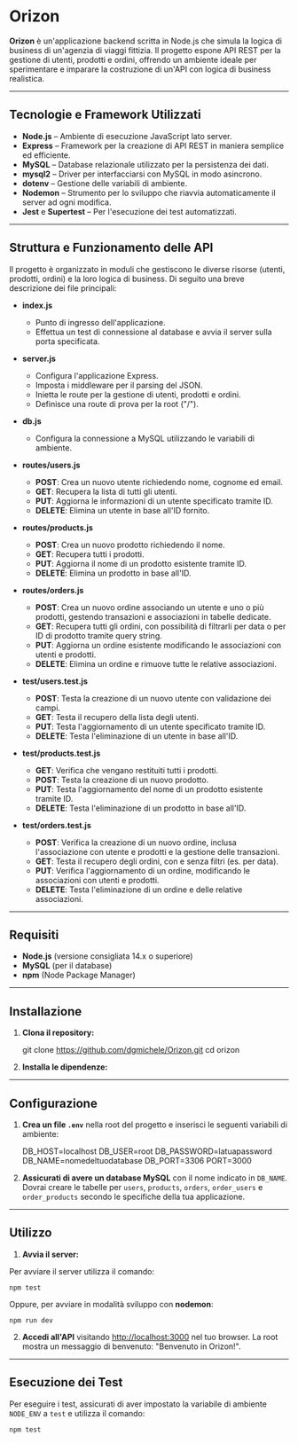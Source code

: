 # Orizon

**Orizon** è un'applicazione backend scritta in Node.js che simula la logica di business di un'agenzia di viaggi fittizia. Il progetto espone API REST per la gestione di utenti, prodotti e ordini, offrendo un ambiente ideale per sperimentare e imparare la costruzione di un'API con logica di business realistica.

---

## Tecnologie e Framework Utilizzati

- **Node.js** – Ambiente di esecuzione JavaScript lato server.
- **Express** – Framework per la creazione di API REST in maniera semplice ed efficiente.
- **MySQL** – Database relazionale utilizzato per la persistenza dei dati.
- **mysql2** – Driver per interfacciarsi con MySQL in modo asincrono.
- **dotenv** – Gestione delle variabili di ambiente.
- **Nodemon** – Strumento per lo sviluppo che riavvia automaticamente il server ad ogni modifica.
- **Jest** e **Supertest** – Per l'esecuzione dei test automatizzati.

---

## Struttura e Funzionamento delle API

Il progetto è organizzato in moduli che gestiscono le diverse risorse (utenti, prodotti, ordini) e la loro logica di business. Di seguito una breve descrizione dei file principali:

- **index.js**

  - Punto di ingresso dell'applicazione.
  - Effettua un test di connessione al database e avvia il server sulla porta specificata.

- **server.js**

  - Configura l'applicazione Express.
  - Imposta i middleware per il parsing del JSON.
  - Inietta le route per la gestione di utenti, prodotti e ordini.
  - Definisce una route di prova per la root ("/").

- **db.js**

  - Configura la connessione a MySQL utilizzando le variabili di ambiente.

- **routes/users.js**

  - **POST**: Crea un nuovo utente richiedendo nome, cognome ed email.
  - **GET**: Recupera la lista di tutti gli utenti.
  - **PUT**: Aggiorna le informazioni di un utente specificato tramite ID.
  - **DELETE**: Elimina un utente in base all'ID fornito.

- **routes/products.js**

  - **POST**: Crea un nuovo prodotto richiedendo il nome.
  - **GET**: Recupera tutti i prodotti.
  - **PUT**: Aggiorna il nome di un prodotto esistente tramite ID.
  - **DELETE**: Elimina un prodotto in base all'ID.

- **routes/orders.js**

  - **POST**: Crea un nuovo ordine associando un utente e uno o più prodotti, gestendo transazioni e associazioni in tabelle dedicate.
  - **GET**: Recupera tutti gli ordini, con possibilità di filtrarli per data o per ID di prodotto tramite query string.
  - **PUT**: Aggiorna un ordine esistente modificando le associazioni con utenti e prodotti.
  - **DELETE**: Elimina un ordine e rimuove tutte le relative associazioni.

- **test/users.test.js**
  - **POST**: Testa la creazione di un nuovo utente con validazione dei campi.
  - **GET**: Testa il recupero della lista degli utenti.
  - **PUT**: Testa l'aggiornamento di un utente specificato tramite ID.
  - **DELETE**: Testa l'eliminazione di un utente in base all'ID.
- **test/products.test.js**

  - **GET**: Verifica che vengano restituiti tutti i prodotti.
  - **POST**: Testa la creazione di un nuovo prodotto.
  - **PUT**: Testa l'aggiornamento del nome di un prodotto esistente tramite ID.
  - **DELETE**: Testa l'eliminazione di un prodotto in base all'ID.

- **test/orders.test.js**
  - **POST**: Verifica la creazione di un nuovo ordine, inclusa l'associazione con utente e prodotti e la gestione delle transazioni.
  - **GET**: Testa il recupero degli ordini, con e senza filtri (es. per data).
  - **PUT**: Verifica l'aggiornamento di un ordine, modificando le associazioni con utenti e prodotti.
  - **DELETE**: Testa l'eliminazione di un ordine e delle relative associazioni.

---

## Requisiti

- **Node.js** (versione consigliata 14.x o superiore)
- **MySQL** (per il database)
- **npm** (Node Package Manager)

---

## Installazione

1. **Clona il repository:**

   git clone https://github.com/dgmichele/Orizon.git
   cd orizon

2. **Installa le dipendenze:**

---

## Configurazione

1. **Crea un file `.env`** nella root del progetto e inserisci le seguenti variabili di ambiente:

   DB_HOST=localhost
   DB_USER=root
   DB_PASSWORD=latuapassword
   DB_NAME=nomedeltuodatabase
   DB_PORT=3306
   PORT=3000

2. **Assicurati di avere un database MySQL** con il nome indicato in `DB_NAME`. Dovrai creare le tabelle per `users`, `products`, `orders`, `order_users` e `order_products` secondo le specifiche della tua applicazione.

---

## Utilizzo

1. **Avvia il server:**

Per avviare il server utilizza il comando:

    npm test

Oppure, per avviare in modalità sviluppo con **nodemon**:

    npm run dev

2. **Accedi all'API** visitando [http://localhost:3000](http://localhost:3000) nel tuo browser. La root mostra un messaggio di benvenuto: "Benvenuto in Orizon!".

---

## Esecuzione dei Test

Per eseguire i test, assicurati di aver impostato la variabile di ambiente `NODE_ENV` a `test` e utilizza il comando:

    npm test
